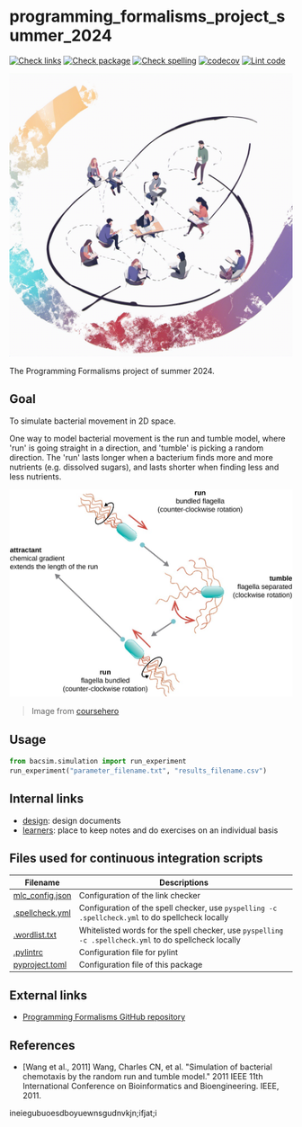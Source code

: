# programming_formalisms_project_summer_2024

[![Check links](https://github.com/programming-formalisms/programming_formalisms_project_summer_2024/actions/workflows/check_links.yaml/badge.svg?branch=main)](https://github.com/programming-formalisms/programming_formalisms_project_summer_2024/actions/workflows/check_links.yaml)
[![Check package](https://github.com/programming-formalisms/programming_formalisms_project_summer_2024/actions/workflows/check_package.yaml/badge.svg?branch=main)](https://github.com/programming-formalisms/programming_formalisms_project_summer_2024/actions/workflows/check_package.yaml)
[![Check spelling](https://github.com/programming-formalisms/programming_formalisms_project_summer_2024/actions/workflows/check_spelling.yaml/badge.svg?branch=main)](https://github.com/programming-formalisms/programming_formalisms_project_summer_2024/actions/workflows/check_spelling.yaml)
[![codecov](https://codecov.io/github/programming-formalisms/programming_formalisms_project_summer_2024/branch/main/graph/badge.svg?token=KbSwhVmhn6)](https://codecov.io/github/programming-formalisms/programming_formalisms_project_summer_2024)
[![Lint code](https://github.com/programming-formalisms/programming_formalisms_project_summer_2024/actions/workflows/lint_code.yaml/badge.svg?branch=main)](https://github.com/programming-formalisms/programming_formalisms_project_summer_2024/actions/workflows/lint_code.yaml)

![](programming_formalisms_student_team_summer_2024_logo_50.png)

The Programming Formalisms project of summer 2024.

## Goal

To simulate bacterial movement in 2D space.

One way to model bacterial movement is 
the run and tumble model,
where 'run' is going straight in a direction,
and 'tumble' is picking a random direction.
The 'run' lasts longer when a bacterium
finds more and more nutrients (e.g. dissolved
sugars), and lasts shorter
when finding less and less nutrients.

![](run_and_tumble.jpg)

> Image from [coursehero](https://www.coursehero.com/study-guides/microbiology/unique-characteristics-of-prokaryotic-cells/)

## Usage

```python
from bacsim.simulation import run_experiment
run_experiment("parameter_filename.txt", "results_filename.csv")
```


## Internal links

 * [design](design/README.md): design documents
 * [learners](learners/README.md): place to keep notes and do exercises on an individual basis

## Files used for continuous integration scripts

Filename                           |Descriptions
-----------------------------------|------------------------------------------------------------------------------------------------------
[mlc_config.json](mlc_config.json) |Configuration of the link checker
[.spellcheck.yml](.spellcheck.yml) |Configuration of the spell checker, use `pyspelling -c .spellcheck.yml` to do spellcheck locally
[.wordlist.txt](.wordlist.txt)     |Whitelisted words for the spell checker, use `pyspelling -c .spellcheck.yml` to do spellcheck locally
[.pylintrc](.pylintrc)             |Configuration file for pylint
[pyproject.toml](pyproject.toml)   |Configuration file of this package

## External links

 * [Programming Formalisms GitHub repository](https://github.com/UPPMAX/programming_formalisms)

## References

 * [Wang et al., 2011] Wang, Charles CN, et al. "Simulation of bacterial chemotaxis by the random run and tumble model." 2011 IEEE 11th International Conference on Bioinformatics and Bioengineering. IEEE, 2011.


ineiegubuoesdboyuewnsgudnvkjn;ifjat;i
